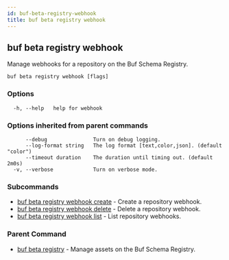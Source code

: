 ```yaml
---
id: buf-beta-registry-webhook
title: buf beta registry webhook
---
```

## buf beta registry webhook

Manage webhooks for a repository on the Buf Schema Registry.

```
buf beta registry webhook [flags]
```

### Options

```
  -h, --help   help for webhook
```

### Options inherited from parent commands

```
      --debug               Turn on debug logging.
      --log-format string   The log format [text,color,json]. (default "color")
      --timeout duration    The duration until timing out. (default 2m0s)
  -v, --verbose             Turn on verbose mode.
```

### Subcommands

* [buf beta registry webhook create](buf-beta-registry-webhook-create.md)	 - Create a repository webhook.
* [buf beta registry webhook delete](buf-beta-registry-webhook-delete.md)	 - Delete a repository webhook.
* [buf beta registry webhook list](buf-beta-registry-webhook-list.md)	 - List repository webhooks.

### Parent Command

* [buf beta registry](buf-beta-registry.md)	 - Manage assets on the Buf Schema Registry.

